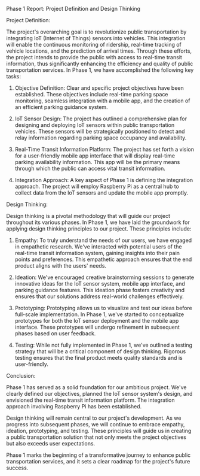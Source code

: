 Phase 1 Report: Project Definition and Design Thinking

Project Definition:

The project's overarching goal is to revolutionize public transportation by integrating IoT (Internet of Things) sensors into vehicles. This integration will enable the continuous monitoring of ridership, real-time tracking of vehicle locations, and the prediction of arrival times. Through these efforts, the project intends to provide the public with access to real-time transit information, thus significantly enhancing the efficiency and quality of public transportation services. In Phase 1, we have accomplished the following key tasks:

1. Objective Definition: Clear and specific project objectives have been established. These objectives include real-time parking space monitoring, seamless integration with a mobile app, and the creation of an efficient parking guidance system.

2. IoT Sensor Design: The project has outlined a comprehensive plan for designing and deploying IoT sensors within public transportation vehicles. These sensors will be strategically positioned to detect and relay information regarding parking space occupancy and availability.

3. Real-Time Transit Information Platform: The project has set forth a vision for a user-friendly mobile app interface that will display real-time parking availability information. This app will be the primary means through which the public can access vital transit information.

4. Integration Approach: A key aspect of Phase 1 is defining the integration approach. The project will employ Raspberry Pi as a central hub to collect data from the IoT sensors and update the mobile app promptly.

Design Thinking:

Design thinking is a pivotal methodology that will guide our project throughout its various phases. In Phase 1, we have laid the groundwork for applying design thinking principles to our project. These principles include:

1. Empathy: To truly understand the needs of our users, we have engaged in empathetic research. We've interacted with potential users of the real-time transit information system, gaining insights into their pain points and preferences. This empathetic approach ensures that the end product aligns with the users' needs.

2. Ideation: We've encouraged creative brainstorming sessions to generate innovative ideas for the IoT sensor system, mobile app interface, and parking guidance features. This ideation phase fosters creativity and ensures that our solutions address real-world challenges effectively.

3. Prototyping: Prototyping allows us to visualize and test our ideas before full-scale implementation. In Phase 1, we've started to conceptualize prototypes for both the IoT sensor deployment and the mobile app interface. These prototypes will undergo refinement in subsequent phases based on user feedback.

4. Testing: While not fully implemented in Phase 1, we've outlined a testing strategy that will be a critical component of design thinking. Rigorous testing ensures that the final product meets quality standards and is user-friendly.

Conclusion:

Phase 1 has served as a solid foundation for our ambitious project. We've clearly defined our objectives, planned the IoT sensor system's design, and envisioned the real-time transit information platform. The integration approach involving Raspberry Pi has been established.

Design thinking will remain central to our project's development. As we progress into subsequent phases, we will continue to embrace empathy, ideation, prototyping, and testing. These principles will guide us in creating a public transportation solution that not only meets the project objectives but also exceeds user expectations.

Phase 1 marks the beginning of a transformative journey to enhance public transportation services, and it sets a clear roadmap for the project's future success.
